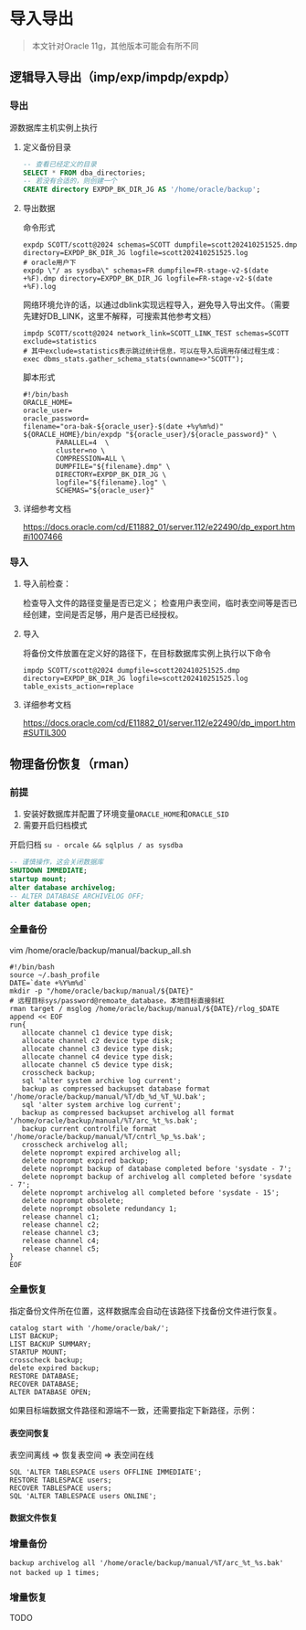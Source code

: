 # 导入导出

> 本文针对Oracle 11g，其他版本可能会有所不同

## 逻辑导入导出（imp/exp/impdp/expdp）

### 导出

源数据库主机实例上执行

1. 定义备份目录
   
    ```sql
    -- 查看已经定义的目录
    SELECT * FROM dba_directories;
    -- 若没有合适的，则创建一个
    CREATE directory EXPDP_BK_DIR_JG AS '/home/oracle/backup';
    ```
2. 导出数据

    命令形式
    ```shell
    expdp SCOTT/scott@2024 schemas=SCOTT dumpfile=scott202410251525.dmp directory=EXPDP_BK_DIR_JG logfile=scott202410251525.log
    # oracle用户下
    expdp \"/ as sysdba\" schemas=FR dumpfile=FR-stage-v2-$(date +%F).dmp directory=EXPDP_BK_DIR_JG logfile=FR-stage-v2-$(date +%F).log
    ```

    网络环境允许的话，以通过dblink实现远程导入，避免导入导出文件。（需要先建好DB_LINK，这里不解释，可搜索其他参考文档）

    ```shell
    impdp SCOTT/scott@2024 network_link=SCOTT_LINK_TEST schemas=SCOTT exclude=statistics 
    # 其中exclude=statistics表示跳过统计信息，可以在导入后调用存储过程生成：exec dbms_stats.gather_schema_stats(ownname=>"SCOTT");
    ```
    
    脚本形式
    
    ```shell
    #!/bin/bash
    ORACLE_HOME=
    oracle_user=
    oracle_password=
    filename="ora-bak-${oracle_user}-$(date +%y%m%d)"
    ${ORACLE_HOME}/bin/expdp "${oracle_user}/${oracle_password}" \
            PARALLEL=4  \
            cluster=no \
            COMPRESSION=ALL \
            DUMPFILE="${filename}.dmp" \
            DIRECTORY=EXPDP_BK_DIR_JG \
            logfile="${filename}.log" \
            SCHEMAS="${oracle_user}"
    ```

3. 详细参考文档

   https://docs.oracle.com/cd/E11882_01/server.112/e22490/dp_export.htm#i1007466

### 导入

1. 导入前检查：

    检查导入文件的路径变量是否已定义；
    检查用户表空间，临时表空间等是否已经创建，空间是否足够，用户是否已经授权。

2. 导入
   

    将备份文件放置在定义好的路径下，在目标数据库实例上执行以下命令

    ```shell
    impdp SCOTT/scott@2024 dumpfile=scott202410251525.dmp directory=EXPDP_BK_DIR_JG logfile=scott202410251525.log table_exists_action=replace
    ```

3. 详细参考文档

   https://docs.oracle.com/cd/E11882_01/server.112/e22490/dp_import.htm#SUTIL300

## 物理备份恢复（rman）

### 前提

1. 安装好数据库并配置了环境变量`ORACLE_HOME`和`ORACLE_SID`
2. 需要开启归档模式

开启归档
`su - orcale && sqlplus / as sysdba`

```sql
-- 谨慎操作，这会关闭数据库
SHUTDOWN IMMEDIATE;
startup mount;
alter database archivelog;
-- ALTER DATABASE ARCHIVELOG OFF;
alter database open;
```

### 全量备份

vim /home/oracle/backup/manual/backup_all.sh

```shell
#!/bin/bash
source ~/.bash_profile
DATE=`date +%Y%m%d`
mkdir -p "/home/oracle/backup/manual/${DATE}"
# 远程目标sys/password@remoate_database，本地目标直接斜杠
rman target / msglog /home/oracle/backup/manual/${DATE}/rlog_$DATE append << EOF 
run{ 
   allocate channel c1 device type disk;
   allocate channel c2 device type disk;
   allocate channel c3 device type disk;
   allocate channel c4 device type disk;
   allocate channel c5 device type disk;
   crosscheck backup;
   sql 'alter system archive log current';
   backup as compressed backupset database format '/home/oracle/backup/manual/%T/db_%d_%T_%U.bak';
   sql 'alter system archive log current';
   backup as compressed backupset archivelog all format '/home/oracle/backup/manual/%T/arc_%t_%s.bak'; 
   backup current controlfile format '/home/oracle/backup/manual/%T/cntrl_%p_%s.bak';
   crosscheck archivelog all;
   delete noprompt expired archivelog all;
   delete noprompt expired backup;
   delete noprompt backup of database completed before 'sysdate - 7';
   delete noprompt backup of archivelog all completed before 'sysdate - 7';
   delete noprompt archivelog all completed before 'sysdate - 15';
   delete noprompt obsolete;
   delete noprompt obsolete redundancy 1;
   release channel c1;
   release channel c2;
   release channel c3;
   release channel c4;
   release channel c5;
}
EOF

```
### 全量恢复

指定备份文件所在位置，这样数据库会自动在该路径下找备份文件进行恢复。

```rman
catalog start with '/home/oracle/bak/';
LIST BACKUP;
LIST BACKUP SUMMARY;
STARTUP MOUNT;
crosscheck backup;
delete expired backup;
RESTORE DATABASE;
RECOVER DATABASE;
ALTER DATABASE OPEN;
```
如果目标端数据文件路径和源端不一致，还需要指定下新路径，示例：

#### 表空间恢复

表空间离线 => 恢复表空间 => 表空间在线

```rman
SQL 'ALTER TABLESPACE users OFFLINE IMMEDIATE';
RESTORE TABLESPACE users;
RECOVER TABLESPACE users;
SQL 'ALTER TABLESPACE users ONLINE';
```
#### 数据文件恢复


### 增量备份

```rman
backup archivelog all '/home/oracle/backup/manual/%T/arc_%t_%s.bak' not backed up 1 times;　　
```

### 增量恢复

TODO
